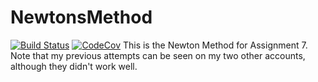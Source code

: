 # NewtonsMethod

[![Build Status](https://travis-ci.com/malaf3/NewtonsMethod.jl.svg?branch=master)](https://travis-ci.com/malaf3/NewtonsMethod.jl)
[![CodeCov](https://codecov.io/gh/malaf3/NewtonsMethod.jl/branch/master/graph/badge.svg)](https://codecov.io/gh/malaf3/NewtonsMethod.jl)
This is the Newton Method for Assignment 7.  Note that my previous attempts can be seen on my two other accounts, although they didn't work well.
